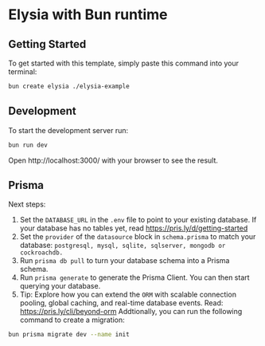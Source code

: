 # Elysia with Bun runtime

## Getting Started
To get started with this template, simply paste this command into your terminal:
```bash
bun create elysia ./elysia-example
```

## Development
To start the development server run:
```bash
bun run dev
```

Open http://localhost:3000/ with your browser to see the result.

## Prisma
Next steps:
1. Set the `DATABASE_URL` in the `.env` file to point to your existing database. If your database has no tables yet, read https://pris.ly/d/getting-started
2. Set the `provider` of the `datasource` block in `schema.prisma` to match your database: `postgresql, mysql, sqlite, sqlserver, mongodb or cockroachdb.`
3. Run `prisma db pull` to turn your database schema into a Prisma schema.
4. Run `prisma generate` to generate the Prisma Client. You can then start querying your database.
5. Tip: Explore how you can extend the `ORM` with scalable connection pooling, global caching, and real-time database events. Read: https://pris.ly/cli/beyond-orm
Addtionally, you can run the following command to create a migration:
```bash
bun prisma migrate dev --name init
```